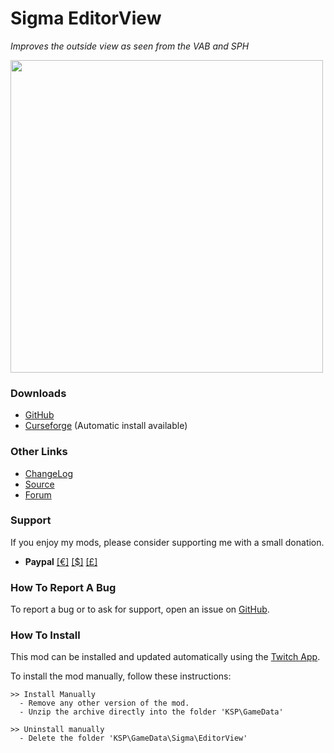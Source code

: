 # Sigma EditorView

*Improves the outside view as seen from the VAB and SPH*

<img src="https://i.imgur.com/pD2mdKP.png" width=500 />

### Downloads
- [GitHub](https://github.com/Sigma88/Sigma-EditorView/releases)
- [Curseforge](https://www.curseforge.com/kerbal/ksp-mods/sigma-editorview) (Automatic install available)

### Other Links
- [ChangeLog](https://raw.githubusercontent.com/Sigma88/Sigma-EditorView/master/Changelog.txt)
- [Source](https://github.com/Sigma88/Sigma-EditorView/tree/master/%5BSource%5D/SigmaEditorView)
- [Forum](https://forum.kerbalspaceprogram.com/index.php?/topic/190179--)

### Support
If you enjoy my mods, please consider supporting me with a small donation.

- **Paypal**
[[€]](https://www.paypal.com/cgi-bin/webscr?cmd=_donations&business=65VBNHB39BTKG&item_name=Sigma-EditorView&currency_code=EUR)
[[$]](https://www.paypal.com/cgi-bin/webscr?cmd=_donations&business=65VBNHB39BTKG&item_name=Sigma-EditorView&currency_code=USD)
[[£]](https://www.paypal.com/cgi-bin/webscr?cmd=_donations&business=65VBNHB39BTKG&item_name=Sigma-EditorView&currency_code=GBP)


### How To Report A Bug

To report a bug or to ask for support, open an issue on [GitHub](https://github.com/Sigma88/Sigma-EditorView/issues).


### How To Install

This mod can be installed and updated automatically using the [Twitch App](https://www.twitch.tv/downloads).

To install the mod manually, follow these instructions:

```
>> Install Manually
  - Remove any other version of the mod.
  - Unzip the archive directly into the folder 'KSP\GameData'

>> Uninstall manually
  - Delete the folder 'KSP\GameData\Sigma\EditorView'
```
